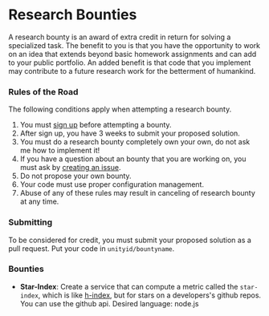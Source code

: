 # Research Bounties

A research bounty is an award of extra credit in return for solving a specialized task. The benefit to you is that you have the opportunity to work on an idea that extends beyond basic homework assignments and can add to your public portfolio. An added benefit is that code that you implement may contribute to a future research work for the betterment of humankind.

### Rules of the Road

The following conditions apply when attempting a research bounty.

1. You must [sign up](http://tiny.cc/researchbountysignup) before attempting a bounty.
2. After sign up, you have 3 weeks to submit your proposed solution.
3. You must do a research bounty completely own your own, do not ask me how to implement it!
3. If you have a question about an bounty that you are working on, you must ask by [creating an issue](https://github.com/CSC-510/ResearchBounties/issues/new).
4. Do not propose your own bounty.
5. Your code must use proper configuration management.
6. Abuse of any of these rules may result in canceling of research bounty at any time.

### Submitting

To be considered for credit, you must submit your proposed solution as a pull request.
Put your code in `unityid/bountyname`.

### Bounties

* **Star-Index**: Create a service that can compute a metric called the `star-index`, which is like [h-index](https://en.wikipedia.org/wiki/H-index), but for stars on a developers's github repos. You can use the github api. Desired language: node.js

